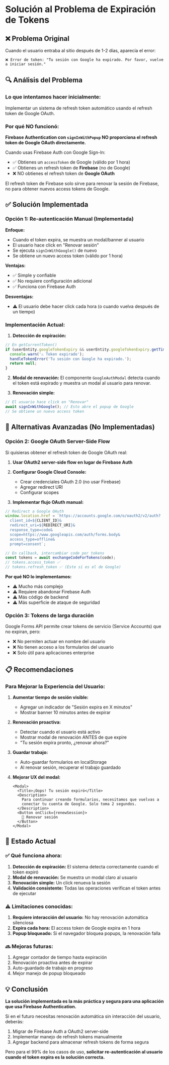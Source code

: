 # Solución al Problema de Expiración de Tokens

## ❌ Problema Original

Cuando el usuario entraba al sitio después de 1-2 días, aparecía el error:
```
❌ Error de token: "Tu sesión con Google ha expirado. Por favor, vuelve a iniciar sesión."
```

## 🔍 Análisis del Problema

### Lo que intentamos hacer inicialmente:
Implementar un sistema de refresh token automático usando el refresh token de Google OAuth.

### Por qué NO funcionó:
**Firebase Authentication con `signInWithPopup` NO proporciona el refresh token de Google OAuth directamente.**

Cuando usas Firebase Auth con Google Sign-In:
- ✅ Obtienes un `accessToken` de Google (válido por 1 hora)
- ✅ Obtienes un refresh token de **Firebase** (no de Google)
- ❌ NO obtienes el refresh token de **Google OAuth**

El refresh token de Firebase solo sirve para renovar la sesión de Firebase, no para obtener nuevos access tokens de Google.

## ✅ Solución Implementada

### Opción 1: Re-autenticación Manual (Implementada)

**Enfoque:**
- Cuando el token expira, se muestra un modal/banner al usuario
- El usuario hace click en "Renovar sesión"
- Se ejecuta `signInWithGoogle()` de nuevo
- Se obtiene un nuevo access token (válido por 1 hora)

**Ventajas:**
- ✅ Simple y confiable
- ✅ No requiere configuración adicional
- ✅ Funciona con Firebase Auth

**Desventajas:**
- ⚠️ El usuario debe hacer click cada hora (o cuando vuelva después de un tiempo)

### Implementación Actual:

1. **Detección de expiración:**
```typescript
// En getCurrentToken()
if (userEntity.googleTokenExpiry && userEntity.googleTokenExpiry.getTime() <= new Date().getTime()) {
  console.warn('⚠️ Token expirado');
  handleTokenError('Tu sesión con Google ha expirado.');
  return null;
}
```

2. **Modal de renovación:**
El componente `GoogleAuthModal` detecta cuando el token está expirado y muestra un modal al usuario para renovar.

3. **Renovación simple:**
```typescript
// El usuario hace click en "Renovar"
await signInWithGoogle(); // Esto abre el popup de Google
// Se obtiene un nuevo access token
```

## 🔧 Alternativas Avanzadas (No Implementadas)

### Opción 2: Google OAuth Server-Side Flow

Si quisieras obtener el refresh token de Google OAuth real:

1. **Usar OAuth2 server-side flow en lugar de Firebase Auth**
2. **Configurar Google Cloud Console:**
   - Crear credenciales OAuth 2.0 (no usar Firebase)
   - Agregar redirect URI
   - Configurar scopes

3. **Implementar flujo OAuth manual:**
```typescript
// Redirect a Google OAuth
window.location.href = `https://accounts.google.com/o/oauth2/v2/auth?
  client_id=${CLIENT_ID}&
  redirect_uri=${REDIRECT_URI}&
  response_type=code&
  scope=https://www.googleapis.com/auth/forms.body&
  access_type=offline&
  prompt=consent`;

// En callback, intercambiar code por tokens
const tokens = await exchangeCodeForTokens(code);
// tokens.access_token ✅
// tokens.refresh_token ✅ (Este sí es el de Google)
```

**Por qué NO lo implementamos:**
- ⚠️ Mucho más complejo
- ⚠️ Requiere abandonar Firebase Auth
- ⚠️ Más código de backend
- ⚠️ Más superficie de ataque de seguridad

### Opción 3: Tokens de larga duración

Google Forms API permite crear tokens de servicio (Service Accounts) que no expiran, pero:
- ❌ No permiten actuar en nombre del usuario
- ❌ No tienen acceso a los formularios del usuario
- ❌ Solo útil para aplicaciones enterprise

## 📋 Recomendaciones

### Para Mejorar la Experiencia del Usuario:

1. **Aumentar tiempo de sesión visible:**
   - Agregar un indicador de "Sesión expira en X minutos"
   - Mostrar banner 10 minutos antes de expirar

2. **Renovación proactiva:**
   - Detectar cuando el usuario está activo
   - Mostrar modal de renovación ANTES de que expire
   - "Tu sesión expira pronto, ¿renovar ahora?"

3. **Guardar trabajo:**
   - Auto-guardar formularios en localStorage
   - Al renovar sesión, recuperar el trabajo guardado

4. **Mejorar UX del modal:**
   ```tsx
   <Modal>
     <Title>¡Oops! Tu sesión expiró</Title>
     <Description>
       Para continuar creando formularios, necesitamos que vuelvas a 
       conectar tu cuenta de Google. Solo toma 2 segundos.
     </Description>
     <Button onClick={renewSession}>
       🔄 Renovar sesión
     </Button>
   </Modal>
   ```

## 🎯 Estado Actual

### ✅ Qué funciona ahora:

1. **Detección de expiración:** El sistema detecta correctamente cuando el token expiró
2. **Modal de renovación:** Se muestra un modal claro al usuario
3. **Renovación simple:** Un click renueva la sesión
4. **Validación consistente:** Todas las operaciones verifican el token antes de ejecutar

### ⚠️ Limitaciones conocidas:

1. **Requiere interacción del usuario:** No hay renovación automática silenciosa
2. **Expira cada hora:** El access token de Google expira en 1 hora
3. **Popup bloqueado:** Si el navegador bloquea popups, la renovación falla

### 🔜 Mejoras futuras:

1. Agregar contador de tiempo hasta expiración
2. Renovación proactiva antes de expirar
3. Auto-guardado de trabajo en progreso
4. Mejor manejo de popup bloqueado

## 💡 Conclusión

**La solución implementada es la más práctica y segura para una aplicación que usa Firebase Authentication.**

Si en el futuro necesitas renovación automática sin interacción del usuario, deberás:
1. Migrar de Firebase Auth a OAuth2 server-side
2. Implementar manejo de refresh tokens manualmente
3. Agregar backend para almacenar refresh tokens de forma segura

Pero para el 99% de los casos de uso, **solicitar re-autenticación al usuario cuando el token expira es la solución correcta.**
